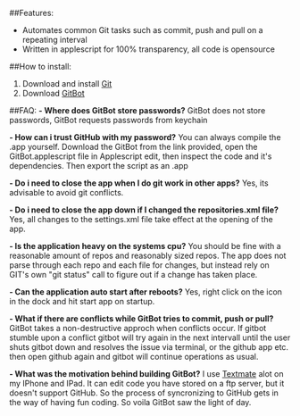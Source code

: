 ##Features:
- Automates common Git tasks such as commit, push and pull on a repeating interval
- Written in applescript for 100% transparency, all code is opensource

##How to install:
1. Download and install [Git](http://git-scm.com/download/mac)
2. Download [GitBot](https://github.com/eonist/GitBot/archive/master.zip)

##FAQ:
**- Where does GitBot store passwords?** GitBot does not store passwords, GitBot requests passwords from keychain

**- How can i trust GitHub with my password?** You can always compile the .app yourself. Download the GitBot from the link provided, open the GitBot.applescript file in Applescript edit, then inspect the code and it's dependencies. Then export the script as an .app

**- Do i need to close the app when I do git work in other apps?** Yes, its advisable to avoid git conflicts.

**- Do i need to close the app down if I changed the repositories.xml file?** Yes, all changes to the settings.xml file take effect at the opening of the app. 

**- Is the application heavy on the systems cpu?** You should be fine with a reasonable amount of repos and reasonably sized repos. The app does not parse through each repo and each file for changes, but instead rely on GIT's own "git status" call to figure out if a change has taken place.

**- Can the application auto start after reboots?** Yes, right click on the icon in the dock and hit start app on startup.

**- What if there are conflicts while GitBot tries to commit, push or pull?** GitBot takes a non-destructive approch when conflicts occur. If gitbot stumble upon a conflict gitbot will try again in the next intervall until the user shuts gitbot down and resolves the issue via terminal, or the github app etc. then open github again and gitbot will continue operations as usual.

**- What was the motivation behind building GitBot?** I use [Textmate](http://textmate.com) alot on my IPhone and IPad. It can edit code you have stored on a ftp server, but it doesn't support GitHub. So the process of syncronizing to GitHub gets in the way of having fun coding. So voila GitBot saw the light of day. 
